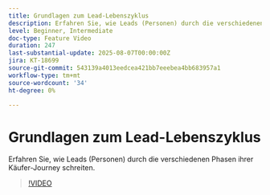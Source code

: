 ```yaml
---
title: Grundlagen zum Lead-Lebenszyklus
description: Erfahren Sie, wie Leads (Personen) durch die verschiedenen Phasen ihrer Käufer-Journey schreiten.
level: Beginner, Intermediate
doc-type: Feature Video
duration: 247
last-substantial-update: 2025-08-07T00:00:00Z
jira: KT-18699
source-git-commit: 543139a4013eedcea421bb7eeebea4bb683957a1
workflow-type: tm+mt
source-wordcount: '34'
ht-degree: 0%

---
```



# Grundlagen zum Lead-Lebenszyklus

Erfahren Sie, wie Leads (Personen) durch die verschiedenen Phasen ihrer Käufer-Journey schreiten.

>[!VIDEO](https://video.tv.adobe.com/v/3470604/?learn=on&enablevpops&captions=ger)
